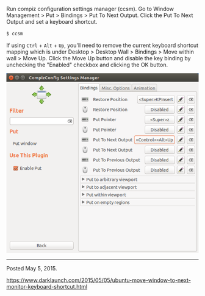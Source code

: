 Run compiz configuration settings manager (ccsm). Go to Window Management > Put > Bindings > Put To Next Output. Click the Put To Next Output and set a keyboard shortcut.

```bash
$ ccsm
```

If using `Ctrl` + `Alt` + `Up`, you'll need to remove the current keyboard shortcut mapping which is under Desktop > Desktop Wall > Bindings > Move within wall > Move Up. Click the Move Up button and disable the key binding by unchecking the "Enabled" checkbox and clicking the OK button.

<img alt="" src="/img/uploads/2015-05/ubuntu-move-to-next-monitor.png" />

---

Posted May 5, 2015.

https://www.darklaunch.com/2015/05/05/ubuntu-move-window-to-next-monitor-keyboard-shortcut.html